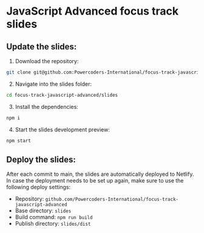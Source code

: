 # JavaScript Advanced focus track slides

## Update the slides:

1. Download the repository:

```sh
git clone git@github.com:Powercoders-International/focus-track-javascript-advanced.git
```

2. Navigate into the slides folder:

```sh
cd focus-track-javascript-advanced/slides
```

3. Install the dependencies:

```sh
npm i
```

4. Start the slides development preview:

```sh
npm start
```

## Deploy the slides:

After each commit to main, the slides are automatically deployed to Netlify. In case the deployment needs to be set up again, make sure to use the following deploy settings:

- Repository: `github.com/Powercoders-International/focus-track-javascript-advanced`
- Base directory: `slides`
- Build command: `npm run build`
- Publish directory: `slides/dist`
